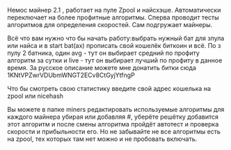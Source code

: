 Немос майнер 2.1 , работает на пуле Zpool и найсхэше. Автоматически переключает на более профитные алгоритмы. Сперва проводит тесты алгоритмов для определения скоростей. Сам подгружает майнеры.

Всё что вам нужно что бы начать работу:выбрать нужный бат для зпула или найса и в start bat(ах) прописать свой кошелёк биткоин и всё. По з пулу 2 батника, один avg - тут он выбирает средний по профиту алгоритм за сутки и live - тут он выбирает лучший по профиту в данное время. За русское описание можете мне донатить битки сюда 1KNtVPZwrVDUbmWNGT2ECv8CtGyjYtfngP

Что бы смотреть свою статистику введите свой адрес кошелька на zpool или nicehash

Вы можете в папке miners редактировать используемые алгоритмы для каждого майнера убирая или добавляя #, уберёте решётку добавится этот алгоритм и после смены алгоритма пройдёт автотест и проверка скорости и прибыльности его. Но не забывайте не все алгоритмы есть на zpool, тех которых там нет можно и не пробовать включать.
